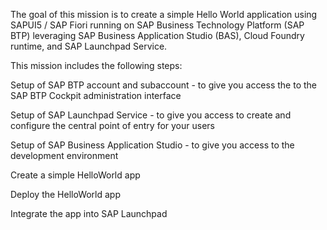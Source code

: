 
The goal of this mission is to create a simple Hello World application using SAPUI5 / SAP Fiori running on SAP Business Technology Platform (SAP BTP) leveraging SAP Business Application Studio (BAS), Cloud Foundry runtime, and SAP Launchpad Service.

This mission includes the following steps:

Setup of SAP BTP account and subaccount - to give you access the to the SAP BTP Cockpit administration interface

Setup of SAP Launchpad Service - to give you access to create and configure the central point of entry for your users

Setup of SAP Business Application Studio - to give you access to the development environment

Create a simple HelloWorld app

Deploy the HelloWorld app

Integrate the app into SAP Launchpad

